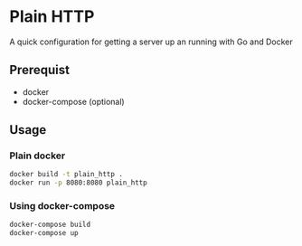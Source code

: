 # Plain HTTP

A quick configuration for getting a server up an running with Go and Docker

## Prerequist

* docker
* docker-compose (optional)

## Usage

### Plain docker

```bash
docker build -t plain_http .
docker run -p 8080:8080 plain_http
```

### Using docker-compose

```bash
docker-compose build
docker-compose up
```
